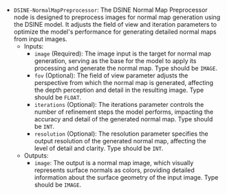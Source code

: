 - `DSINE-NormalMapPreprocessor`: The DSINE Normal Map Preprocessor node is designed to preprocess images for normal map generation using the DSINE model. It adjusts the field of view and iteration parameters to optimize the model's performance for generating detailed normal maps from input images.
    - Inputs:
        - `image` (Required): The image input is the target for normal map generation, serving as the base for the model to apply its processing and generate the normal map. Type should be `IMAGE`.
        - `fov` (Optional): The field of view parameter adjusts the perspective from which the normal map is generated, affecting the depth perception and detail in the resulting image. Type should be `FLOAT`.
        - `iterations` (Optional): The iterations parameter controls the number of refinement steps the model performs, impacting the accuracy and detail of the generated normal map. Type should be `INT`.
        - `resolution` (Optional): The resolution parameter specifies the output resolution of the generated normal map, affecting the level of detail and clarity. Type should be `INT`.
    - Outputs:
        - `image`: The output is a normal map image, which visually represents surface normals as colors, providing detailed information about the surface geometry of the input image. Type should be `IMAGE`.
